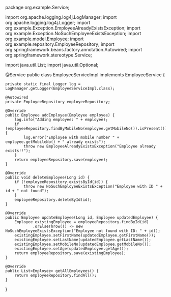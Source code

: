 package org.example.Service;

import org.apache.logging.log4j.LogManager;
import org.apache.logging.log4j.Logger;
import org.example.Exception.EmployeeAlreadyExistsException;
import org.example.Exception.NoSuchEmployeeExistsException;
import org.example.model.Employee;
import org.example.repository.EmployeeRepository;
import org.springframework.beans.factory.annotation.Autowired;
import org.springframework.stereotype.Service;

import java.util.List;
import java.util.Optional;

@Service
public class EmployeeServiceImpl implements EmployeeService {

    private static final Logger log = LogManager.getLogger(EmployeeServiceImpl.class);

    @Autowired
    private EmployeeRepository employeeRepository;

    @Override
    public Employee addEmployee(Employee employee) {
        log.info("Adding employee: " + employee);
        if (employeeRepository.findByMobileNo(employee.getMobileNo()).isPresent()) {
            log.error("Employee with mobile number " + employee.getMobileNo() + " already exists");
            throw new EmployeeAlreadyExistsException("Employee already exists!!");
        }
        return employeeRepository.save(employee);
    }

    @Override
    public void deleteEmployee(Long id) {
        if (!employeeRepository.existsById(id)) {
            throw new NoSuchEmployeeExistsException("Employee with ID " + id + " not found");
        }
        employeeRepository.deleteById(id);
    }

    @Override
    public Employee updateEmployee(Long id, Employee updatedEmployee) {
        Employee existingEmployee = employeeRepository.findById(id)
                .orElseThrow(() -> new NoSuchEmployeeExistsException("Employee not found with ID: " + id));
        existingEmployee.setFirstName(updatedEmployee.getFirstName());
        existingEmployee.setLastName(updatedEmployee.getLastName());
        existingEmployee.setMobileNo(updatedEmployee.getMobileNo());
        existingEmployee.setAge(updatedEmployee.getAge());
        return employeeRepository.save(existingEmployee);
    }

    @Override
    public List<Employee> getAllEmployees() {
        return employeeRepository.findAll();
    }
}
